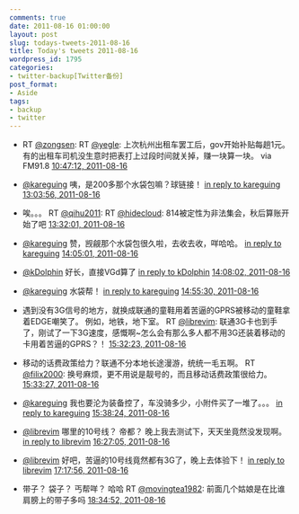 ```yaml
---
comments: true
date: 2011-08-16 01:00:00
layout: post
slug: todays-tweets-2011-08-16
title: Today's tweets 2011-08-16
wordpress_id: 1795
categories:
- twitter-backup[Twitter备份]
post_format:
- Aside
tags:
- backup
- twitter
---
```





  * RT [@zongsen](http://twitter.com/zongsen): RT [@yegle](http://twitter.com/yegle): 上次杭州出租车罢工后，gov开始补贴每趟1元。有的出租车司机没生意时把表打上过段时间就关掉，赚一块算一块。 via FM91.8 [10:47:12, 2011-08-16](http://twitter.com/gfrog/statuses/103296723555848192)





  * [@kareguing](http://twitter.com/kareguing) 咦，是200多那个水袋包嘛？球链接！ [in reply to kareguing](http://twitter.com/kareguing/statuses/103328027601149952) [13:03:56, 2011-08-16](http://twitter.com/gfrog/statuses/103331133244186624)





  * 唉。。。 RT [@qihu2011](http://twitter.com/qihu2011): RT [@hidecloud](http://twitter.com/hidecloud): 814被定性为非法集会，秋后算账开始了吧 [13:32:01, 2011-08-16](http://twitter.com/gfrog/statuses/103338200176660482)





  * [@kareguing](http://twitter.com/kareguing) 赞，觊觎那个水袋包很久啦，去收去收，咩哈哈。 [in reply to kareguing](http://twitter.com/kareguing/statuses/103342380735930368) [14:05:01, 2011-08-16](http://twitter.com/gfrog/statuses/103346505108299776)





  * [@kDolphin](http://twitter.com/kDolphin) 好长，直接VGd算了 [in reply to kDolphin](http://twitter.com/kDolphin/statuses/103345426362679296) [14:08:02, 2011-08-16](http://twitter.com/gfrog/statuses/103347262880620544)





  * [@kareguing](http://twitter.com/kareguing) 水袋帮！ [in reply to kareguing](http://twitter.com/kareguing/statuses/103351084243877888) [14:55:30, 2011-08-16](http://twitter.com/gfrog/statuses/103359211085369345)





  * 遇到没有3G信号的地方，就换成联通的童鞋用着苦逼的GPRS被移动的童鞋拿着EDGE嘲笑了。 例如，地铁，地下室。 RT [@librevim](http://twitter.com/librevim): 联通3G卡也到手了，刚试了一下3G速度，感慨啊~怎么会有那么多人都不用3G还装着移动的卡用着苦逼的GPRS？！ [15:32:23, 2011-08-16](http://twitter.com/gfrog/statuses/103368489699520512)





  * 移动的话费政策给力？联通不分本地长途漫游，统统一毛五啊。  RT [@filix2000](http://twitter.com/filix2000): 换号麻烦，更不用说是靓号的，而且移动话费政策很给力。 [15:33:27, 2011-08-16](http://twitter.com/gfrog/statuses/103368760982908928)





  * [@kareguing](http://twitter.com/kareguing) 我也要沦为装备控了，车没骑多少，小附件买了一堆了。。。 [in reply to kareguing](http://twitter.com/kareguing/statuses/103360222134931456) [15:38:24, 2011-08-16](http://twitter.com/gfrog/statuses/103370006829596672)





  * [@librevim](http://twitter.com/librevim) 哪里的10号线？ 帝都？ 晚上我去测试下，天天坐竟然没发现啊。 [in reply to librevim](http://twitter.com/librevim/statuses/103380128964415488) [16:27:05, 2011-08-16](http://twitter.com/gfrog/statuses/103382258731323392)





  * [@librevim](http://twitter.com/librevim) 好吧，苦逼的10号线竟然都有3G了，晚上去体验下！ [in reply to librevim](http://twitter.com/librevim/statuses/103385307017265152) [17:17:56, 2011-08-16](http://twitter.com/gfrog/statuses/103395054349074432)





  * 带子？ 袋子？ 丐帮咩？ 哈哈 RT [@movingtea1982](http://twitter.com/movingtea1982): 前面几个姑娘是在比谁肩膀上的带子多吗 [18:34:52, 2011-08-16](http://twitter.com/gfrog/statuses/103414415562518528)




